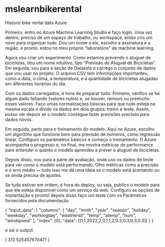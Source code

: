 # mslearnbikerental
Historic bike rental data Azure


Primeiro, entro no Azure Machine Learning Studio e faço login. Uma vez dentro, preciso de um espaço de trabalho, ou workspace, então crio um novo para organizar tudo. Dou um nome a ele, escolho a assinatura e a região, e pronto, estou no meu próprio “laboratório” de machine learning.

Agora vou criar um experimento. Como estamos prevendo o aluguel de bicicletas, dou um nome intuitivo, tipo “Previsão de Aluguel de Bicicletas”. Em seguida, vou para a seção de Datasets e carrego o conjunto de dados que vou usar no projeto. O arquivo CSV tem informações importantes, como a data, o clima, a temperatura, e a quantidade de bicicletas alugadas em diferentes horários do dia.

Com os dados carregados, é hora de preparar tudo. Primeiro, verifico se há algum dado faltando (valores nulos) e, se houver, removo ou preencho esses valores. Faço umas normalizações básicas para que tudo esteja na mesma escala e divido os dados em dois grupos: treino e teste. Assim, posso ver depois se o modelo consegue fazer previsões precisas para dados novos.

Em seguida, parto para o treinamento do modelo. Aqui no Azure, escolho um algoritmo que funcione bem para previsão de números, como regressão linear. Configuro os parâmetros básicos e começo o treinamento. O Azure acompanha o progresso e, no final, me mostra métricas de performance para entender o quanto o modelo aprendeu a prever o aluguel de bicicletas.

Depois disso, vou para a parte de avaliação, onde uso os dados de teste para ver como o modelo está performando. Olho métricas como a precisão e o erro médio — tudo isso me dá uma ideia se o modelo está acertando ou se ainda precisa de ajustes.

Se tudo estiver em ordem, é hora do deploy, ou seja, publico o modelo para que ele esteja disponível como um serviço da web. Configuro as opções de implantação e pronto! depois disso faço um teste com os Parâmetros fornecidos pela documentação



   {
  "input_data": {
    "columns": [
      "day",
      "mnth",
      "year",
      "season",
      "holiday",
      "weekday",
      "workingday",
      "weathersit",
      "temp",
      "atemp",
      "hum",
      "windspeed"
    ],
    "index": [0],
    "data": [[1,1,2022,2,0,1,1,2,0.3,0.3,0.3,0.3]]
  }
 }






e sai o output


[
  312.525457670471
]
